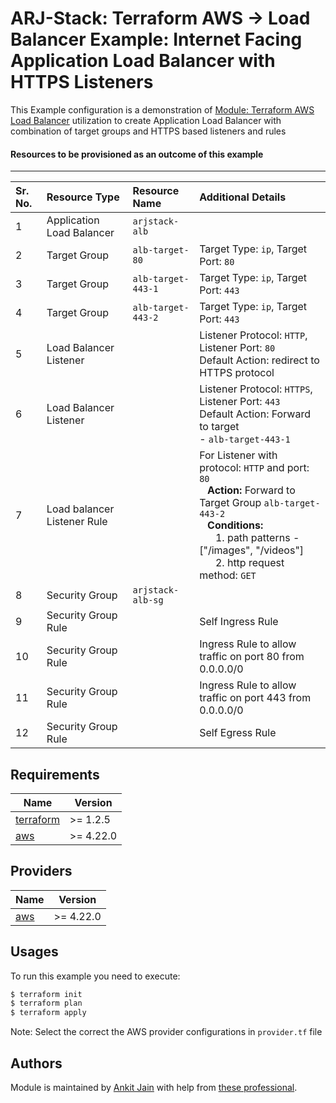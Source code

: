 # ARJ-Stack: Terraform AWS -> Load Balancer Example: Internet Facing Application Load Balancer with HTTPS Listeners

This Example configuration is a demonstration of [Module: Terraform AWS Load Balancer](https://github.com/arjstack/terraform-aws-load-balancer) utilization to create Application Load Balancer with combination of target groups and HTTPS based listeners and rules

#### Resources to be provisioned as an outcome of this example
---

| Sr. No. | Resource Type | Resource Name | Additional Details |
|:------|:------|:------|:------|
| 1 | Application Load Balancer | `arjstack-alb` |  |
| 2 | Target Group | `alb-target-80` | Target Type: `ip`, Target Port: `80` |
| 3 | Target Group | `alb-target-443-1` | Target Type: `ip`, Target Port: `443` |
| 4 | Target Group | `alb-target-443-2` | Target Type: `ip`, Target Port: `443` |
| 5 | Load Balancer Listener |  | Listener Protocol: `HTTP`, Listener Port: `80`<br>Default Action: redirect to HTTPS protocol |
| 6 | Load Balancer Listener |  | Listener Protocol: `HTTPS`, Listener Port: `443`<br>Default Action: Forward to target <br>- `alb-target-443-1` |
| 7 | Load balancer Listener Rule |  | For Listener with protocol: `HTTP` and port: `80`<br>&nbsp;&nbsp;&nbsp;<b>Action:</b> Forward to Target Group `alb-target-443-2`<br>&nbsp;&nbsp;&nbsp;<b>Conditions:</b><br>&nbsp;&nbsp;&nbsp;&nbsp;&nbsp;&nbsp;1. path patterns - ["/images", "/videos"]<br>&nbsp;&nbsp;&nbsp;&nbsp;&nbsp;&nbsp;2. http request method: `GET` |
| 8 | Security Group | `arjstack-alb-sg` |  |
| 9 | Security Group Rule |  | Self Ingress Rule |
| 10 | Security Group Rule |  | Ingress Rule to allow traffic on port 80 from 0.0.0.0/0 |
| 11 | Security Group Rule |  | Ingress Rule to allow traffic on port 443 from 0.0.0.0/0 |
| 12 | Security Group Rule |  | Self Egress Rule |

## Requirements

| Name | Version |
|------|---------|
| <a name="requirement_terraform"></a> [terraform](#requirement\_terraform) | >= 1.2.5 |
| <a name="requirement_aws"></a> [aws](#requirement\_aws) | >= 4.22.0 |

## Providers

| Name | Version |
|------|---------|
| <a name="provider_aws"></a> [aws](#provider\_aws) | >= 4.22.0 |

## Usages

To run this example you need to execute:

```bash
$ terraform init
$ terraform plan
$ terraform apply
```

Note: Select the correct the AWS provider configurations in `provider.tf` file

## Authors

Module is maintained by [Ankit Jain](https://github.com/ankit-jn) with help from [these professional](https://github.com/arjstack/terraform-aws-vpc/graphs/contributors).
